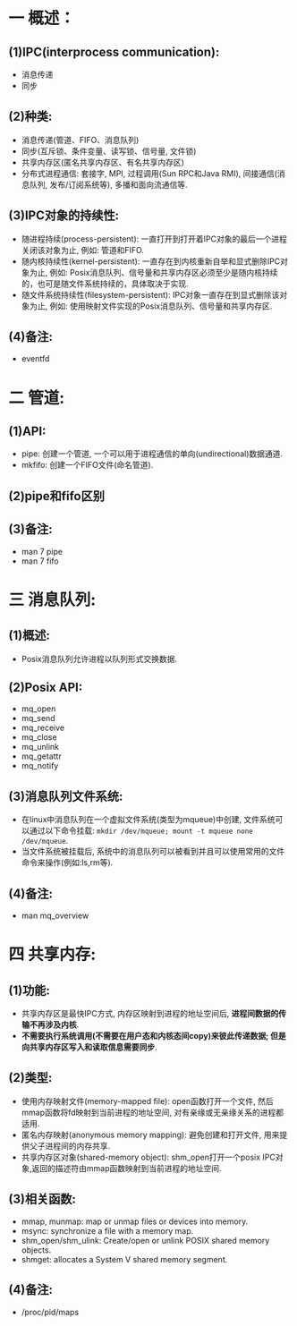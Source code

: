 # 一 概述：
## (1)IPC(interprocess communication):
- 消息传递
- 同步

## (2)种类:
- 消息传递(管道、FIFO、消息队列)
- 同步(互斥锁、条件变量、读写锁、信号量, 文件锁)
- 共享内存区(匿名共享内存区、有名共享内存区)
- 分布式进程通信: 套接字, MPI, 过程调用(Sun RPC和Java RMI), 间接通信(消息队列, 发布/订阅系统等), 多播和面向流通信等.

## (3)IPC对象的持续性:
- 随进程持续(process-persistent): 一直打开到打开着IPC对象的最后一个进程关闭该对象为止, 例如: 管道和FIFO.
- 随内核持续性(kernel-persistent): 一直存在到内核重新自举和显式删除IPC对象为止, 例如: Posix消息队列、信号量和共享内存区必须至少是随内核持续的，也可是随文件系统持续的，具体取决于实现.
- 随文件系统持续性(filesystem-persistent): IPC对象一直存在到显式删除该对象为止, 例如: 使用映射文件实现的Posix消息队列、信号量和共享内存区.

## (4)备注:
- eventfd

# 二 管道:
## (1)API:
- pipe: 创建一个管道, 一个可以用于进程通信的单向(undirectional)数据通道.
- mkfifo: 创建一个FIFO文件(命名管道).

## (2)pipe和fifo区别

## (3)备注:
- man 7 pipe
- man 7 fifo

# 三 消息队列:
## (1)概述:
- Posix消息队列允许进程以队列形式交换数据.

## (2)Posix API:
- mq_open
- mq_send
- mq_receive
- mq_close
- mq_unlink
- mq_getattr
- mq_notify

## (3)消息队列文件系统:
- 在linux中消息队列在一个虚拟文件系统(类型为mqueue)中创建, 文件系统可以通过以下命令挂载: `mkdir /dev/mqueue; mount -t mqueue none /dev/mqueue`.
- 当文件系统被挂载后, 系统中的消息队列可以被看到并且可以使用常用的文件命令来操作(例如:ls,rm等).

## (4)备注:
- man mq_overview

# 四 共享内存:
## (1)功能:
- 共享内存区是最快IPC方式, 内存区映射到进程的地址空间后, **进程间数据的传输不再涉及内核**. 
- **不需要执行系统调用(不需要在用户态和内核态间copy)**来彼此传递数据; 但是向共享内存区写入和读取信息需要**同步**.

## (2)类型:
- 使用内存映射文件(memory-mapped file): open函数打开一个文件, 然后mmap函数将fd映射到当前进程的地址空间, 对有亲缘或无亲缘关系的进程都适用.
- 匿名内存映射(anonymous memory mapping): 避免创建和打开文件, 用来提供父子进程间的内存共享.
- 共享内存区对象(shared-memory object): shm_open打开一个posix IPC对象,返回的描述符由mmap函数映射到当前进程的地址空间.

## (3)相关函数:
- mmap, munmap: map or unmap files or devices into memory.
- msync: synchronize a file with a memory map.
- shm_open/shm_ulink: Create/open or unlink POSIX shared memory objects.
- shmget: allocates a System V shared memory segment.

## (4)备注:
- /proc/pid/maps
